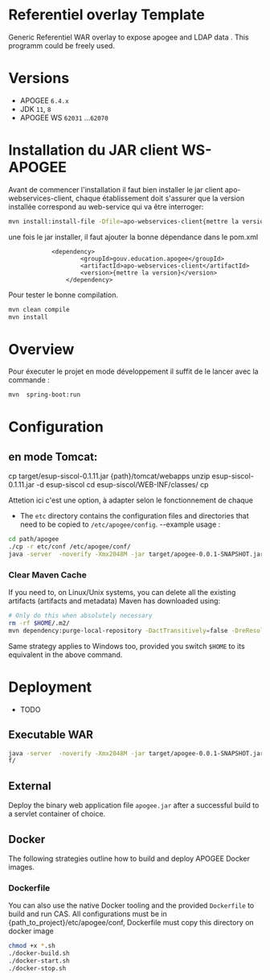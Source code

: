 Referentiel overlay Template
=======================

Generic  Referentiel WAR overlay to expose apogee and LDAP data . This programm  could be freely used.

# Versions

- APOGEE `6.4.x`
- JDK `11`, `8`
- APOGEE WS `62031` ...`62070`

# Installation du JAR client WS-APOGEE
Avant de commencer l'installation il faut bien installer le jar client apo-webservices-client, chaque établissement doit s'assurer que la version installée correspond au web-service qui va être interroger:

```bash
mvn install:install-file -Dfile=apo-webservices-client{mettre la version}.jar -DgroupId=gouv.education.apogee -DartifactId=apo-webservices-client -Dversion={mettre la version} -Dpackaging=jar
```

une fois le jar installer, il faut ajouter  la bonne dépendance dans le pom.xml	
			
				<dependency>
						<groupId>gouv.education.apogee</groupId>
						<artifactId>apo-webservices-client</artifactId>
						<version>{mettre la version}</version>
					</dependency>
					
Pour tester le bonne compilation.
					
```bash
mvn clean compile
mvn install
```

# Overview

Pour éxecuter le projet en mode développement il suffit de le lancer  avec la commande : 

```bash
mvn  spring-boot:run
```


# Configuration

## en mode Tomcat:

cp target/esup-siscol-0.1.11.jar {path}/tomcat/webapps
unzip esup-siscol-0.1.11.jar -d esup-siscol
cd esup-siscol/WEB-INF/classes/
cp 

Attetion ici c'est une option, à adapter selon le fonctionnement de chaque 
- The `etc` directory contains the configuration files and directories that need to be copied to `/etc/apogee/config`. --example usage : 

```bash
cd path/apogee
./cp -r etc/conf /etc/apogee/conf/
java -server  -noverify -Xmx2048M -jar target/apogee-0.0.1-SNAPSHOT.jar --spring.config.location=/etc/apogee/conf/
```

### Clear Maven Cache

If you need to, on Linux/Unix systems, you can delete all the existing artifacts (artifacts and metadata) Maven has downloaded using:

```bash
# Only do this when absolutely necessary
rm -rf $HOME/.m2/
mvn dependency:purge-local-repository -DactTransitively=false -DreResolve=false
```

Same strategy applies to Windows too, provided you switch `$HOME` to its equivalent in the above command.

# Deployment

* TODO

## Executable WAR

```bash
java -server  -noverify -Xmx2048M -jar target/apogee-0.0.1-SNAPSHOT.jar --spring.config.location=etc/apogee/conf/
f/
```

## External

Deploy the binary web application file `apogee.jar` after a successful build to a servlet container of choice.

## Docker

The following strategies outline how to build and deploy APOGEE Docker images.


### Dockerfile

You can also use the native Docker tooling and the provided `Dockerfile` to build and run CAS.
All configurations must be in {path_to_project}/etc/apogee/conf, Dockerfile must copy this directory on docker image

```bash
chmod +x *.sh
./docker-build.sh
./docker-start.sh
./docker-stop.sh
```

